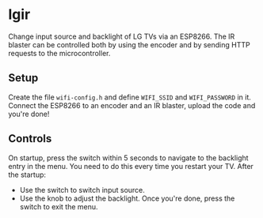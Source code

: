 # lgir
Change input source and backlight of LG TVs via an ESP8266.
The IR blaster can be controlled both by using the encoder and by sending HTTP requests to the microcontroller.

## Setup
Create the file `wifi-config.h` and define `WIFI_SSID` and `WIFI_PASSWORD` in it.
Connect the ESP8266 to an encoder and an IR blaster, upload the code and you're done!

## Controls
On startup, press the switch within 5 seconds to navigate to the backlight entry in the menu. You need to do this every time you restart your TV.
After the startup:
- Use the switch to switch input source.
- Use the knob to adjust the backlight. Once you're done, press the switch to exit the menu.
